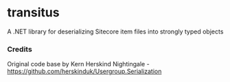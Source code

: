 transitus
=========

A .NET library for deserializing Sitecore item files into strongly typed objects

### Credits

Original code base by Kern Herskind Nightingale - https://github.com/herskinduk/Usergroup.Serialization